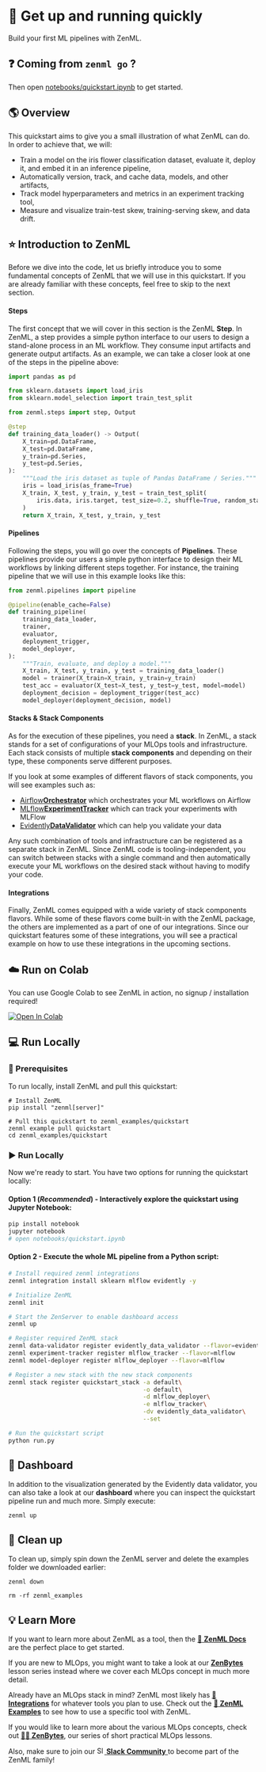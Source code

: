 # :running: Get up and running quickly

Build your first ML pipelines with ZenML.

## :question: Coming from `zenml go` ?
Then open [notebooks/quickstart.ipynb](notebooks/quickstart.ipynb) to get 
started.

## :earth_americas: Overview

This quickstart aims to give you a small illustration of what ZenML can do. 
In order to achieve that, we will:
- Train a model on the iris flower classification dataset, evaluate it, deploy 
it, and embed it in an inference pipeline,
- Automatically version, track, and cache data, models, and other artifacts,
- Track model hyperparameters and metrics in an experiment tracking tool,
- Measure and visualize train-test skew, training-serving skew, and data drift.

## :star: Introduction to ZenML

Before we dive into the code, let us briefly introduce you to some 
fundamental concepts of ZenML that we will use in this quickstart. If you are 
already familiar with these concepts, feel free to skip to the next section.

#### Steps

The first concept that we will cover in this section is the ZenML **Step**. In 
ZenML, a step provides a simple python interface to our users to design a 
stand-alone process in an ML workflow. They consume input artifacts 
and generate output artifacts. As an example, we can take a closer look at one 
of the steps in the pipeline above:

```python
import pandas as pd

from sklearn.datasets import load_iris
from sklearn.model_selection import train_test_split

from zenml.steps import step, Output

@step
def training_data_loader() -> Output(
    X_train=pd.DataFrame,
    X_test=pd.DataFrame,
    y_train=pd.Series,
    y_test=pd.Series,
):
    """Load the iris dataset as tuple of Pandas DataFrame / Series."""
    iris = load_iris(as_frame=True)
    X_train, X_test, y_train, y_test = train_test_split(
        iris.data, iris.target, test_size=0.2, shuffle=True, random_state=42
    )
    return X_train, X_test, y_train, y_test
```

#### Pipelines

Following the steps, you will go over the concepts of **Pipelines**. These 
pipelines provide our users a simple python interface to design their ML 
workflows by linking different steps together. For instance, the training 
pipeline that we will use in this example looks like this:

```python
from zenml.pipelines import pipeline

@pipeline(enable_cache=False)
def training_pipeline(
    training_data_loader,
    trainer,
    evaluator,
    deployment_trigger,
    model_deployer,
):
    """Train, evaluate, and deploy a model."""
    X_train, X_test, y_train, y_test = training_data_loader()
    model = trainer(X_train=X_train, y_train=y_train)
    test_acc = evaluator(X_test=X_test, y_test=y_test, model=model)
    deployment_decision = deployment_trigger(test_acc)
    model_deployer(deployment_decision, model)
```

#### Stacks & Stack Components

As for the execution of these pipelines, you need a **stack**. In ZenML, 
a stack stands for a set of configurations of your MLOps tools and 
infrastructure. Each stack consists of multiple **stack components** and
depending on their type, these components serve different purposes.

If you look at some examples of different flavors of stack components, you 
will see examples such as:

- [Airflow**Orchestrator**]() which orchestrates your ML workflows on Airflow
- [MLflow**ExperimentTracker**]() which can track your experiments with MLFlow
- [Evidently**DataValidator**]() which can help you validate your data

Any such combination of tools and infrastructure can be registered as a 
separate stack in ZenML. Since ZenML code is tooling-independent, you can 
switch between stacks with a single command and then automatically execute your
ML workflows on the desired stack without having to modify your code.

#### Integrations

Finally, ZenML comes equipped with a wide variety of stack components flavors. 
While some of these flavors come built-in with the ZenML package, the others 
are implemented as a part of one of our integrations. Since our quickstart 
features some of these integrations, you will see a practical example on how 
to use these integrations in the upcoming sections.

## :cloud: Run on Colab
You can use Google Colab to see ZenML in action, no signup / installation required!

<a href="https://colab.research.google.com/github/zenml-io/zenml/blob/main/examples/quickstart/notebooks/quickstart.ipynb" target="_parent"><img src="https://colab.research.google.com/assets/colab-badge.svg" alt="Open In Colab"/></a>

## :computer: Run Locally

### :page_facing_up: Prerequisites 
To run locally, install ZenML and pull this quickstart:

```shell
# Install ZenML
pip install "zenml[server]"

# Pull this quickstart to zenml_examples/quickstart
zenml example pull quickstart
cd zenml_examples/quickstart
```

### :arrow_forward: Run Locally
Now we're ready to start. You have two options for running the quickstart locally:

#### Option 1 (*Recommended*) - Interactively explore the quickstart using Jupyter Notebook:
```bash
pip install notebook
jupyter notebook
# open notebooks/quickstart.ipynb
```

#### Option 2 - Execute the whole ML pipeline from a Python script:
```bash
# Install required zenml integrations
zenml integration install sklearn mlflow evidently -y

# Initialize ZenML
zenml init

# Start the ZenServer to enable dashboard access
zenml up

# Register required ZenML stack
zenml data-validator register evidently_data_validator --flavor=evidently
zenml experiment-tracker register mlflow_tracker --flavor=mlflow
zenml model-deployer register mlflow_deployer --flavor=mlflow

# Register a new stack with the new stack components
zenml stack register quickstart_stack -a default\
                                      -o default\
                                      -d mlflow_deployer\
                                      -e mlflow_tracker\
                                      -dv evidently_data_validator\
                                      --set

# Run the quickstart script
python run.py
```

## :dart: Dashboard

In addition to the visualization generated by the Evidently data validator, you 
can also take a look at our **dashboard** where you can inspect the quickstart 
pipeline run and much more. Simply execute:

```shell
zenml up
```

## :sponge: Clean up

To clean up, simply spin down the ZenML server and delete the examples folder 
we downloaded earlier:

```shell
zenml down

rm -rf zenml_examples
```

## :bulb: Learn More

If you want to learn more about ZenML as a tool, then the 
[:page_facing_up: **ZenML Docs**](https://docs.zenml.io/) are the perfect place 
to get started.

If you are new to MLOps, you might want to take a look at our 
[**ZenBytes**](https://github.com/zenml-io/zenbytes) lesson series instead 
where we cover each MLOps concept in much more detail.

Already have an MLOps stack in mind? ZenML most likely has
[**:link: Integrations**](https://docs.zenml.io/component-gallery/integrations) 
for whatever tools you plan to use. Check out the
[**:pray: ZenML Examples**](https://github.com/zenml-io/zenml/tree/main/examples)
to see how to use a specific tool with ZenML.

If you would like to learn more about the various MLOps concepts, check out
[**:teacher: ZenBytes**](https://github.com/zenml-io/zenbytes),
our series of short practical MLOps lessons.

Also, make sure to join our <a href="https://zenml.io/slack-invite" target="_blank">
    <img width="15" src="https://cdn3.iconfinder.com/data/icons/logos-and-brands-adobe/512/306_Slack-512.png" alt="Slack"/>
    <b>Slack Community</b> 
</a> to become part of the ZenML family!


